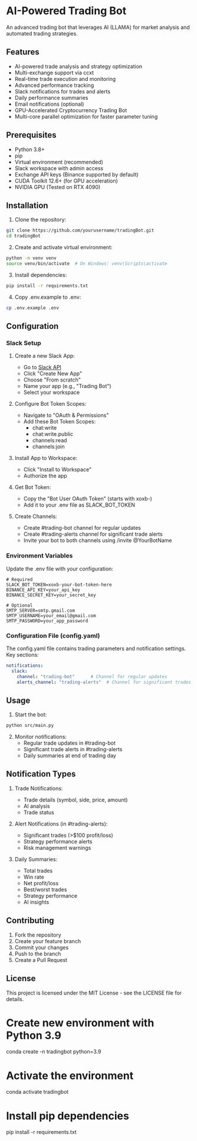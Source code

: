 # AI-Powered Trading Bot

An advanced trading bot that leverages AI (LLAMA) for market analysis and automated trading strategies.

## Features

- AI-powered trade analysis and strategy optimization
- Multi-exchange support via ccxt
- Real-time trade execution and monitoring
- Advanced performance tracking
- Slack notifications for trades and alerts
- Daily performance summaries
- Email notifications (optional)
- GPU-Accelerated Cryptocurrency Trading Bot
- Multi-core parallel optimization for faster parameter tuning

## Prerequisites

- Python 3.8+
- pip
- Virtual environment (recommended)
- Slack workspace with admin access
- Exchange API keys (Binance supported by default)
- CUDA Toolkit 12.6+ (for GPU acceleration)
- NVIDIA GPU (Tested on RTX 4090)

## Installation

1. Clone the repository:
```bash
git clone https://github.com/yourusername/tradingBot.git
cd tradingBot
```

2. Create and activate virtual environment:
```bash
python -m venv venv
source venv/bin/activate  # On Windows: venv\Scripts\activate
```

3. Install dependencies:
```bash
pip install -r requirements.txt
```

4. Copy .env.example to .env:
```bash
cp .env.example .env
```

## Configuration

### Slack Setup

1. Create a new Slack App:
   - Go to [Slack API](https://api.slack.com/apps)
   - Click "Create New App"
   - Choose "From scratch"
   - Name your app (e.g., "Trading Bot")
   - Select your workspace

2. Configure Bot Token Scopes:
   - Navigate to "OAuth & Permissions"
   - Add these Bot Token Scopes:
     * chat:write
     * chat:write.public
     * channels:read
     * channels:join

3. Install App to Workspace:
   - Click "Install to Workspace"
   - Authorize the app

4. Get Bot Token:
   - Copy the "Bot User OAuth Token" (starts with xoxb-)
   - Add it to your .env file as SLACK_BOT_TOKEN

5. Create Channels:
   - Create #trading-bot channel for regular updates
   - Create #trading-alerts channel for significant trade alerts
   - Invite your bot to both channels using /invite @YourBotName

### Environment Variables

Update the .env file with your configuration:

```env
# Required
SLACK_BOT_TOKEN=xoxb-your-bot-token-here
BINANCE_API_KEY=your_api_key
BINANCE_SECRET_KEY=your_secret_key

# Optional
SMTP_SERVER=smtp.gmail.com
SMTP_USERNAME=your_email@gmail.com
SMTP_PASSWORD=your_app_password
```

### Configuration File (config.yaml)

The config.yaml file contains trading parameters and notification settings. Key sections:

```yaml
notifications:
  slack:
    channel: "trading-bot"      # Channel for regular updates
    alerts_channel: "trading-alerts"  # Channel for significant trades
```

## Usage

1. Start the bot:
```bash
python src/main.py
```

2. Monitor notifications:
   - Regular trade updates in #trading-bot
   - Significant trade alerts in #trading-alerts
   - Daily summaries at end of trading day

## Notification Types

1. Trade Notifications:
   - Trade details (symbol, side, price, amount)
   - AI analysis
   - Trade status

2. Alert Notifications (in #trading-alerts):
   - Significant trades (>$100 profit/loss)
   - Strategy performance alerts
   - Risk management warnings

3. Daily Summaries:
   - Total trades
   - Win rate
   - Net profit/loss
   - Best/worst trades
   - Strategy performance
   - AI insights

## Contributing

1. Fork the repository
2. Create your feature branch
3. Commit your changes
4. Push to the branch
5. Create a Pull Request

## License

This project is licensed under the MIT License - see the LICENSE file for details.

# Create new environment with Python 3.9
conda create -n tradingbot python=3.9

# Activate the environment
conda activate tradingbot

# Install pip dependencies
pip install -r requirements.txt